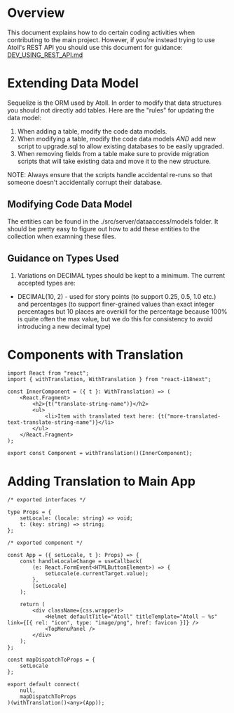 Overview
========

This document explains how to do certain coding activities when contributing to the main project.  However, if you're instead
trying to use Atoll's REST API you should use this document for guidance: [DEV_USING_REST_API.md](DEV_USING_REST_API.md)

Extending Data Model
====================

Sequelize is the ORM used by Atoll.  In order to modify that data structures you should not directly add tables.  Here are the
"rules" for updating the data model:

1. When adding a table, modify the code data models.
2. When modifying a table, modify the code data models *AND* add new script to upgrade.sql to allow existing databases to be
   easily upgraded.
3. When removing fields from a table make sure to provide migration scripts that will take existing data and move it to the new
   structure.

NOTE: Always ensure that the scripts handle accidental re-runs so that someone doesn't accidentally corrupt their database.

Modifying Code Data Model
-------------------------

The entities can be found in the ./src/server/dataaccess/models folder.  It should be pretty easy to figure out how to add these
entities to the collection when examning these files.

Guidance on Types Used
----------------------

1. Variations on DECIMAL types should be kept to a minimum.  The current accepted types are:
  - DECIMAL(10, 2) - used for story points (to support 0.25, 0.5, 1.0 etc.) and percentages (to support finer-grained values than
    exact integer percentages but 10 places are overkill for the percentage because 100% is quite often the max value, but we do this
    for consistency to avoid introducing a new decimal type)

Components with Translation
===========================

```
import React from "react";
import { withTranslation, WithTranslation } from "react-i18next";

const InnerComponent = ({ t }: WithTranslation) => (
    <React.Fragment>
        <h2>{t("translate-string-name")}</h2>
        <ul>
            <li>Item with translated text here: {t("more-translated-text-translate-string-name")}</li>
        </ul>
    </React.Fragment>
);

export const Component = withTranslation()(InnerComponent);
```

Adding Translation to Main App
==============================

```
/* exported interfaces */

type Props = {
    setLocale: (locale: string) => void;
    t: (key: string) => string;
};

/* exported component */

const App = ({ setLocale, t }: Props) => {
    const handleLocaleChange = useCallback(
        (e: React.FormEvent<HTMLButtonElement>) => {
            setLocale(e.currentTarget.value);
        },
        [setLocale]
    );

    return (
        <div className={css.wrapper}>
            <Helmet defaultTitle="Atoll" titleTemplate="Atoll – %s" link={[{ rel: "icon", type: "image/png", href: favicon }]} />
            <TopMenuPanel />
        </div>
    );
};

const mapDispatchToProps = {
    setLocale
};

export default connect(
    null,
    mapDispatchToProps
)(withTranslation()<any>(App));
```
